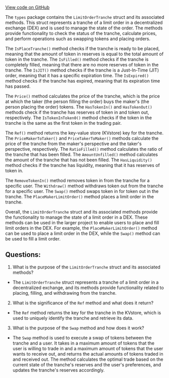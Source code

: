 [View code on GitHub](https://github.com/duality-labs/duality/dex/types/limit_order_tranche.go)

The `types` package contains the `LimitOrderTranche` struct and its associated methods. This struct represents a tranche of a limit order in a decentralized exchange (DEX) and is used to manage the state of the order. The methods provide functionality to check the status of the tranche, calculate prices, and perform operations such as swapping tokens and placing orders.

The `IsPlaceTranche()` method checks if the tranche is ready to be placed, meaning that the amount of token in reserves is equal to the total amount of token in the tranche. The `IsFilled()` method checks if the tranche is completely filled, meaning that there are no more reserves of token in the tranche. The `IsJIT()` method checks if the tranche is a Just-In-Time (JIT) order, meaning that it has a specific expiration time. The `IsExpired()` method checks if the tranche has expired, meaning that its expiration time has passed.

The `Price()` method calculates the price of the tranche, which is the price at which the taker (the person filling the order) buys the maker's (the person placing the order) tokens. The `HasTokenIn()` and `HasTokenOut()` methods check if the tranche has reserves of token in and token out, respectively. The `IsTokenInToken0()` method checks if the token in the tranche is the same as the first token in the trading pair.

The `Ref()` method returns the key-value store (KVstore) key for the tranche. The `PriceMakerToTaker()` and `PriceTakerToMaker()` methods calculate the price of the tranche from the maker's perspective and the taker's perspective, respectively. The `RatioFilled()` method calculates the ratio of the tranche that has been filled. The `AmountUnfilled()` method calculates the amount of the tranche that has not been filled. The `HasLiquidity()` method checks if the tranche has liquidity, meaning that it has reserves of token in.

The `RemoveTokenIn()` method removes token in from the tranche for a specific user. The `Withdraw()` method withdraws token out from the tranche for a specific user. The `Swap()` method swaps token in for token out in the tranche. The `PlaceMakerLimitOrder()` method places a limit order in the tranche.

Overall, the `LimitOrderTranche` struct and its associated methods provide the functionality to manage the state of a limit order in a DEX. These methods can be used in the larger project to enable users to place and fill limit orders in the DEX. For example, the `PlaceMakerLimitOrder()` method can be used to place a limit order in the DEX, while the `Swap()` method can be used to fill a limit order.
## Questions: 
 1. What is the purpose of the `LimitOrderTranche` struct and its associated methods?
- The `LimitOrderTranche` struct represents a tranche of a limit order in a decentralized exchange, and its methods provide functionality related to placing, filling, and withdrawing from the tranche.

2. What is the significance of the `Ref` method and what does it return?
- The `Ref` method returns the key for the tranche in the KVstore, which is used to uniquely identify the tranche and retrieve its data.

3. What is the purpose of the `Swap` method and how does it work?
- The `Swap` method is used to execute a swap of tokens between the tranche and a user. It takes in a maximum amount of tokens that the user is willing to trade in and a maximum amount of tokens that the user wants to receive out, and returns the actual amounts of tokens traded in and received out. The method calculates the optimal trade based on the current state of the tranche's reserves and the user's preferences, and updates the tranche's reserves accordingly.
